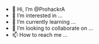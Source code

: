 - 👋 Hi, I’m @ProhackrA
- 👀 I’m interested in ...
- 🌱 I’m currently learning ...
- 💞️ I’m looking to collaborate on ...
- 📫 How to reach me ...

<!---
ProhackrA/ProhackrA is a ✨ special ✨ repository because its `README.md` (this file) appears on your GitHub profile.
You can click the Preview link to take a look at your changes.
--->
